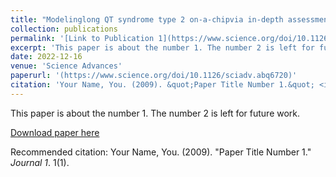 ```yaml
---
title: "Modelinglong QT syndrome type 2 on-a-chipvia in-depth assessment of isogenic gene-edited 3D cardiac tissues"
collection: publications
permalink: '[Link to Publication 1](https://www.science.org/doi/10.1126/sciadv.abq6720)'
excerpt: 'This paper is about the number 1. The number 2 is left for future work.'
date: 2022-12-16
venue: 'Science Advances'
paperurl: '(https://www.science.org/doi/10.1126/sciadv.abq6720)'
citation: 'Your Name, You. (2009). &quot;Paper Title Number 1.&quot; <i>Journal 1</i>. 1(1).'
---
```

This paper is about the number 1. The number 2 is left for future work.

[Download paper here](http://academicpages.github.io/files/paper1.pdf)

Recommended citation: Your Name, You. (2009). "Paper Title Number 1." <i>Journal 1</i>. 1(1).
